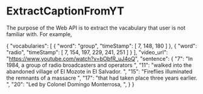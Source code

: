 # ExtractCaptionFromYT
The purpose of the Web API is to extract the vacabulary that user is not familiar with.
For example, 

{
    "vocabularies": [
        {
            "word": "group",
            "timeStamp": [
                7,
                148,
                180
            ]
        },
        {
            "word": "radio",
            "timeStamp": [
                7,
                154,
                197,
                229,
                241,
                251
            ]
        }
     ],
     "video_url": "https://www.youtube.com/watch?v=bObfR_uJ4oQ",
    "sentence": {
        "7": "In 1984, a group of radio broadcasters and operators ",
        "11": "walked into the abandoned village  of El Mozote in El Salvador. ",
        "15": "Fireflies illuminated the remnants  of a massacre ",
        "17": "that had taken place three years earlier. ",
        "20": "Led by Colonel Domingo Monterrosa, ",
       }
   }
        
